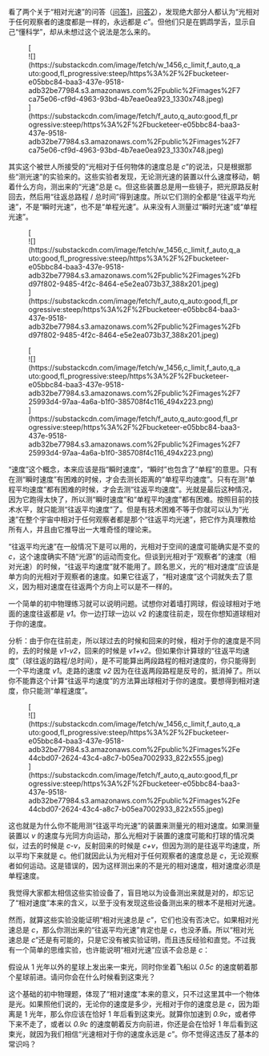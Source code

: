 <span>看了两个关于“相对光速”的问答（</span>[问答1](https://www.quora.com/What-is-the-relative-speed-of-the-speed-of-light?share=1)<span>，</span>[问答2](https://physics.stackexchange.com/questions/114523/what-is-the-speed-of-light-relative-to)<span>），发现绝大部分人都认为“光相对于任何观察者的速度都是一样的，永远都是</span> _c_<span>”。但他们只是在鹦鹉学舌，显示自己“懂科学”，却从未想过这个说法是怎么来的。</span>

<div class="captioned-image-container">

<figure> [<div class="image2-inset"><picture><source type="image/webp" srcset="https://substackcdn.com/image/fetch/w_424,c_limit,f_webp,q_auto:good,fl_progressive:steep/https%3A%2F%2Fbucketeer-e05bbc84-baa3-437e-9518-adb32be77984.s3.amazonaws.com%2Fpublic%2Fimages%2F7ca75e06-cf9d-4963-93bd-4b7eae0ea923_1330x748.jpeg 424w, https://substackcdn.com/image/fetch/w_848,c_limit,f_webp,q_auto:good,fl_progressive:steep/https%3A%2F%2Fbucketeer-e05bbc84-baa3-437e-9518-adb32be77984.s3.amazonaws.com%2Fpublic%2Fimages%2F7ca75e06-cf9d-4963-93bd-4b7eae0ea923_1330x748.jpeg 848w, https://substackcdn.com/image/fetch/w_1272,c_limit,f_webp,q_auto:good,fl_progressive:steep/https%3A%2F%2Fbucketeer-e05bbc84-baa3-437e-9518-adb32be77984.s3.amazonaws.com%2Fpublic%2Fimages%2F7ca75e06-cf9d-4963-93bd-4b7eae0ea923_1330x748.jpeg 1272w, https://substackcdn.com/image/fetch/w_1456,c_limit,f_webp,q_auto:good,fl_progressive:steep/https%3A%2F%2Fbucketeer-e05bbc84-baa3-437e-9518-adb32be77984.s3.amazonaws.com%2Fpublic%2Fimages%2F7ca75e06-cf9d-4963-93bd-4b7eae0ea923_1330x748.jpeg 1456w" sizes="100vw">![](https://substackcdn.com/image/fetch/w_1456,c_limit,f_auto,q_auto:good,fl_progressive:steep/https%3A%2F%2Fbucketeer-e05bbc84-baa3-437e-9518-adb32be77984.s3.amazonaws.com%2Fpublic%2Fimages%2F7ca75e06-cf9d-4963-93bd-4b7eae0ea923_1330x748.jpeg)</picture></div>](https://substackcdn.com/image/fetch/f_auto,q_auto:good,fl_progressive:steep/https%3A%2F%2Fbucketeer-e05bbc84-baa3-437e-9518-adb32be77984.s3.amazonaws.com%2Fpublic%2Fimages%2F7ca75e06-cf9d-4963-93bd-4b7eae0ea923_1330x748.jpeg) </figure>

</div>

<span>其实这个被世人所接受的“光相对于任何物体的速度总是</span> _c_<span>”的说法，只是根据那些“测光速”的实验来的。这些实验者发现，无论测光速的装置以什么速度移动，朝着什么方向，测出来的“光速”总是 c。但这些装置总是用一些镜子，把光原路反射回去，然后用“往返总路程 / 总时间”得到速度。所以它们测的全都是“往返平均光速”，不是“瞬时光速”，也不是“单程光速”。从来没有人测量过“瞬时光速”或“单程光速”。</span>

<div class="captioned-image-container">

<figure> [<div class="image2-inset"><picture><source type="image/webp" srcset="https://substackcdn.com/image/fetch/w_424,c_limit,f_webp,q_auto:good,fl_progressive:steep/https%3A%2F%2Fbucketeer-e05bbc84-baa3-437e-9518-adb32be77984.s3.amazonaws.com%2Fpublic%2Fimages%2Fbd97f802-9485-4f2c-8464-e5e2ea073b37_388x201.jpeg 424w, https://substackcdn.com/image/fetch/w_848,c_limit,f_webp,q_auto:good,fl_progressive:steep/https%3A%2F%2Fbucketeer-e05bbc84-baa3-437e-9518-adb32be77984.s3.amazonaws.com%2Fpublic%2Fimages%2Fbd97f802-9485-4f2c-8464-e5e2ea073b37_388x201.jpeg 848w, https://substackcdn.com/image/fetch/w_1272,c_limit,f_webp,q_auto:good,fl_progressive:steep/https%3A%2F%2Fbucketeer-e05bbc84-baa3-437e-9518-adb32be77984.s3.amazonaws.com%2Fpublic%2Fimages%2Fbd97f802-9485-4f2c-8464-e5e2ea073b37_388x201.jpeg 1272w, https://substackcdn.com/image/fetch/w_1456,c_limit,f_webp,q_auto:good,fl_progressive:steep/https%3A%2F%2Fbucketeer-e05bbc84-baa3-437e-9518-adb32be77984.s3.amazonaws.com%2Fpublic%2Fimages%2Fbd97f802-9485-4f2c-8464-e5e2ea073b37_388x201.jpeg 1456w" sizes="100vw">![](https://substackcdn.com/image/fetch/w_1456,c_limit,f_auto,q_auto:good,fl_progressive:steep/https%3A%2F%2Fbucketeer-e05bbc84-baa3-437e-9518-adb32be77984.s3.amazonaws.com%2Fpublic%2Fimages%2Fbd97f802-9485-4f2c-8464-e5e2ea073b37_388x201.jpeg)</picture></div>](https://substackcdn.com/image/fetch/f_auto,q_auto:good,fl_progressive:steep/https%3A%2F%2Fbucketeer-e05bbc84-baa3-437e-9518-adb32be77984.s3.amazonaws.com%2Fpublic%2Fimages%2Fbd97f802-9485-4f2c-8464-e5e2ea073b37_388x201.jpeg) </figure>

</div>

<div class="captioned-image-container">

<figure> [<div class="image2-inset"><picture><source type="image/webp" srcset="https://substackcdn.com/image/fetch/w_424,c_limit,f_webp,q_auto:good,fl_progressive:steep/https%3A%2F%2Fbucketeer-e05bbc84-baa3-437e-9518-adb32be77984.s3.amazonaws.com%2Fpublic%2Fimages%2F725993d4-97aa-4a6a-b1f0-385708f4c116_494x223.png 424w, https://substackcdn.com/image/fetch/w_848,c_limit,f_webp,q_auto:good,fl_progressive:steep/https%3A%2F%2Fbucketeer-e05bbc84-baa3-437e-9518-adb32be77984.s3.amazonaws.com%2Fpublic%2Fimages%2F725993d4-97aa-4a6a-b1f0-385708f4c116_494x223.png 848w, https://substackcdn.com/image/fetch/w_1272,c_limit,f_webp,q_auto:good,fl_progressive:steep/https%3A%2F%2Fbucketeer-e05bbc84-baa3-437e-9518-adb32be77984.s3.amazonaws.com%2Fpublic%2Fimages%2F725993d4-97aa-4a6a-b1f0-385708f4c116_494x223.png 1272w, https://substackcdn.com/image/fetch/w_1456,c_limit,f_webp,q_auto:good,fl_progressive:steep/https%3A%2F%2Fbucketeer-e05bbc84-baa3-437e-9518-adb32be77984.s3.amazonaws.com%2Fpublic%2Fimages%2F725993d4-97aa-4a6a-b1f0-385708f4c116_494x223.png 1456w" sizes="100vw">![](https://substackcdn.com/image/fetch/w_1456,c_limit,f_auto,q_auto:good,fl_progressive:steep/https%3A%2F%2Fbucketeer-e05bbc84-baa3-437e-9518-adb32be77984.s3.amazonaws.com%2Fpublic%2Fimages%2F725993d4-97aa-4a6a-b1f0-385708f4c116_494x223.png)</picture></div>](https://substackcdn.com/image/fetch/f_auto,q_auto:good,fl_progressive:steep/https%3A%2F%2Fbucketeer-e05bbc84-baa3-437e-9518-adb32be77984.s3.amazonaws.com%2Fpublic%2Fimages%2F725993d4-97aa-4a6a-b1f0-385708f4c116_494x223.png) </figure>

</div>

“速度”这个概念，本来应该是指“瞬时速度”，“瞬时”也包含了“单程”的意思。只有在测“瞬时速度”有困难的时候，才会去测长距离的“单程平均速度”。只有在测“单程平均速度”都有困难的时候，才会去测“往返平均速度”。光就是最后这种情况，因为它跑得太快了，所以测“瞬时速度”和“单程平均速度”都有困难。按照目前的技术水平，就只能测“往返平均速度”了。但是有技术困难不等于你就可以认为“光速”在整个宇宙中相对于任何观察者都是那个“往返平均光速”，把它作为真理教给所有人，并且由它推导出一大堆奇怪的理论来。

<span>“往返平均光速”在一般情况下是可以用的，光相对于空间的速度可能确实是不变的</span> _c_<span>，这个速度确实不随“光源”的运动而变化。但谈到光相对于“观察者”的速度（相对光速）的时候，“往返平均速度”就不能用了。顾名思义，光的“相对速度”应该是单方向的光相对于观察者的速度。如果它往返了，“相对速度”这个词就失去了意义，因为相对速度在往返两个方向上可以是不一样的。</span>

<span>一个简单的初中物理练习就可以说明问题。试想你对着墙打网球，假设球相对于地面的速度往返都是</span> _v1_<span>。你一边打球一边以 v2 的速度往前走，现在你想知道球相对于你的速度。</span>

<span>分析：由于你在往前走，所以球过去的时候和回来的时候，相对于你的速度是不同的，去的时候是</span> _v1-v2_<span>，回来的时候是</span> _v1+v2_<span>。但如果你计算球的“往返平均速度”（球往返的路程/总时间），是不可能算出两段路程的相对速度的，你只能得到一个平均速度</span> _v1_<span>。走路的速度</span> _v2_ <span>因为在往返两段路程是反号的，抵消掉了。所以你不能靠这个计算“往返平均速度”的方法算出球相对于你的速度。要想得到相对速度，你只能测“单程速度”。</span>

<div class="captioned-image-container">

<figure> [<div class="image2-inset"><picture><source type="image/webp" srcset="https://substackcdn.com/image/fetch/w_424,c_limit,f_webp,q_auto:good,fl_progressive:steep/https%3A%2F%2Fbucketeer-e05bbc84-baa3-437e-9518-adb32be77984.s3.amazonaws.com%2Fpublic%2Fimages%2Fe44cbd07-2624-43c4-a8c7-b05ea7002933_822x555.jpeg 424w, https://substackcdn.com/image/fetch/w_848,c_limit,f_webp,q_auto:good,fl_progressive:steep/https%3A%2F%2Fbucketeer-e05bbc84-baa3-437e-9518-adb32be77984.s3.amazonaws.com%2Fpublic%2Fimages%2Fe44cbd07-2624-43c4-a8c7-b05ea7002933_822x555.jpeg 848w, https://substackcdn.com/image/fetch/w_1272,c_limit,f_webp,q_auto:good,fl_progressive:steep/https%3A%2F%2Fbucketeer-e05bbc84-baa3-437e-9518-adb32be77984.s3.amazonaws.com%2Fpublic%2Fimages%2Fe44cbd07-2624-43c4-a8c7-b05ea7002933_822x555.jpeg 1272w, https://substackcdn.com/image/fetch/w_1456,c_limit,f_webp,q_auto:good,fl_progressive:steep/https%3A%2F%2Fbucketeer-e05bbc84-baa3-437e-9518-adb32be77984.s3.amazonaws.com%2Fpublic%2Fimages%2Fe44cbd07-2624-43c4-a8c7-b05ea7002933_822x555.jpeg 1456w" sizes="100vw">![](https://substackcdn.com/image/fetch/w_1456,c_limit,f_auto,q_auto:good,fl_progressive:steep/https%3A%2F%2Fbucketeer-e05bbc84-baa3-437e-9518-adb32be77984.s3.amazonaws.com%2Fpublic%2Fimages%2Fe44cbd07-2624-43c4-a8c7-b05ea7002933_822x555.jpeg)</picture></div>](https://substackcdn.com/image/fetch/f_auto,q_auto:good,fl_progressive:steep/https%3A%2F%2Fbucketeer-e05bbc84-baa3-437e-9518-adb32be77984.s3.amazonaws.com%2Fpublic%2Fimages%2Fe44cbd07-2624-43c4-a8c7-b05ea7002933_822x555.jpeg) </figure>

</div>

<span>这也就是为什么你不能用测“往返平均光速”的装置来测量光的相对速度。如果测量装置以</span> _v_ <span>的速度与光同方向运动，那么光相对于装置的速度可能和打球的情况类似，过去的时候是</span> _c-v_<span>，反射回来的时候是</span> _c+v_<span>，但因为测的是往返平均速度，所以平均下来就是</span> _c_<span>。他们就因此认为光相对于任何观察者的速度总是</span> _c_<span>，无论观察者如何运动。这是错误的，因为这样测出来的不是光的相对速度，相对速度必须是单程速度。</span>

我觉得大家都太相信这些实验设备了，盲目地以为设备测出来就是对的，却忘记了“相对速度”本来的含义，以至于没有发现这些设备测出来的根本不是相对光速。

<span>然而，就算这些实验没能证明“相对光速总是</span> _c_<span>”，它们也没有否决它。如果相对光速总是</span> _c_<span>，那么你测出来的“往返平均光速”肯定也是</span> _c_<span>，也没矛盾。所以“相对光速总是</span> _c_<span>”还是有可能的，只是它没有被实验证明，而且违反经验和直觉。不过我有一个简单的思维实验，也许能说明“相对光速”应该不会总是</span> _c_<span>：</span>

<span>假设从 1 光年以外的星球上发出来一束光，同时你坐着飞船以</span> _0.5c_ <span>的速度朝着那个星球前进。请问你会在什么时候看到这束光？</span>

<span>这个基础的初中物理题，体现了“相对速度”本来的意义，只不过这里其中一个物体是光。如果照他们说的，无论你的速度是多少，光相对于你的速度总是</span> _c_<span>，因为距离是 1 光年，那么你应该在恰好 1 年后看到这束光。就算你加速到</span> _0.9c_<span>，或者停下来不走了，或者以</span> _0.9c_ <span>的速度朝着反方向前进，你还是会在恰好 1 年后看到这束光，就因为我们相信“光速相对于你的速度永远是</span> _c_<span>”。你不觉得这违反了基本的常识吗？</span>
